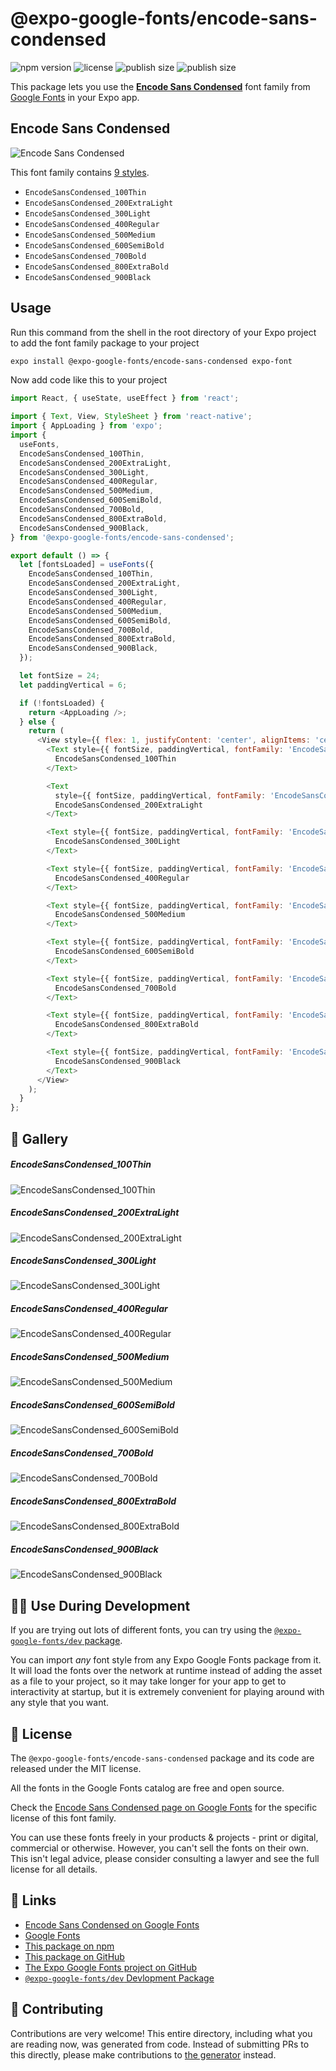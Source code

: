 # @expo-google-fonts/encode-sans-condensed

![npm version](https://flat.badgen.net/npm/v/@expo-google-fonts/encode-sans-condensed)
![license](https://flat.badgen.net/github/license/expo/google-fonts)
![publish size](https://flat.badgen.net/packagephobia/install/@expo-google-fonts/encode-sans-condensed)
![publish size](https://flat.badgen.net/packagephobia/publish/@expo-google-fonts/encode-sans-condensed)

This package lets you use the [**Encode Sans Condensed**](https://fonts.google.com/specimen/Encode+Sans+Condensed) font family from [Google Fonts](https://fonts.google.com/) in your Expo app.

## Encode Sans Condensed

![Encode Sans Condensed](./font-family.png)

This font family contains [9 styles](#-gallery).

- `EncodeSansCondensed_100Thin`
- `EncodeSansCondensed_200ExtraLight`
- `EncodeSansCondensed_300Light`
- `EncodeSansCondensed_400Regular`
- `EncodeSansCondensed_500Medium`
- `EncodeSansCondensed_600SemiBold`
- `EncodeSansCondensed_700Bold`
- `EncodeSansCondensed_800ExtraBold`
- `EncodeSansCondensed_900Black`

## Usage

Run this command from the shell in the root directory of your Expo project to add the font family package to your project
```sh
expo install @expo-google-fonts/encode-sans-condensed expo-font
```

Now add code like this to your project
```js
import React, { useState, useEffect } from 'react';

import { Text, View, StyleSheet } from 'react-native';
import { AppLoading } from 'expo';
import {
  useFonts,
  EncodeSansCondensed_100Thin,
  EncodeSansCondensed_200ExtraLight,
  EncodeSansCondensed_300Light,
  EncodeSansCondensed_400Regular,
  EncodeSansCondensed_500Medium,
  EncodeSansCondensed_600SemiBold,
  EncodeSansCondensed_700Bold,
  EncodeSansCondensed_800ExtraBold,
  EncodeSansCondensed_900Black,
} from '@expo-google-fonts/encode-sans-condensed';

export default () => {
  let [fontsLoaded] = useFonts({
    EncodeSansCondensed_100Thin,
    EncodeSansCondensed_200ExtraLight,
    EncodeSansCondensed_300Light,
    EncodeSansCondensed_400Regular,
    EncodeSansCondensed_500Medium,
    EncodeSansCondensed_600SemiBold,
    EncodeSansCondensed_700Bold,
    EncodeSansCondensed_800ExtraBold,
    EncodeSansCondensed_900Black,
  });

  let fontSize = 24;
  let paddingVertical = 6;

  if (!fontsLoaded) {
    return <AppLoading />;
  } else {
    return (
      <View style={{ flex: 1, justifyContent: 'center', alignItems: 'center' }}>
        <Text style={{ fontSize, paddingVertical, fontFamily: 'EncodeSansCondensed_100Thin' }}>
          EncodeSansCondensed_100Thin
        </Text>

        <Text
          style={{ fontSize, paddingVertical, fontFamily: 'EncodeSansCondensed_200ExtraLight' }}>
          EncodeSansCondensed_200ExtraLight
        </Text>

        <Text style={{ fontSize, paddingVertical, fontFamily: 'EncodeSansCondensed_300Light' }}>
          EncodeSansCondensed_300Light
        </Text>

        <Text style={{ fontSize, paddingVertical, fontFamily: 'EncodeSansCondensed_400Regular' }}>
          EncodeSansCondensed_400Regular
        </Text>

        <Text style={{ fontSize, paddingVertical, fontFamily: 'EncodeSansCondensed_500Medium' }}>
          EncodeSansCondensed_500Medium
        </Text>

        <Text style={{ fontSize, paddingVertical, fontFamily: 'EncodeSansCondensed_600SemiBold' }}>
          EncodeSansCondensed_600SemiBold
        </Text>

        <Text style={{ fontSize, paddingVertical, fontFamily: 'EncodeSansCondensed_700Bold' }}>
          EncodeSansCondensed_700Bold
        </Text>

        <Text style={{ fontSize, paddingVertical, fontFamily: 'EncodeSansCondensed_800ExtraBold' }}>
          EncodeSansCondensed_800ExtraBold
        </Text>

        <Text style={{ fontSize, paddingVertical, fontFamily: 'EncodeSansCondensed_900Black' }}>
          EncodeSansCondensed_900Black
        </Text>
      </View>
    );
  }
};

```

## 🔡 Gallery

##### EncodeSansCondensed_100Thin
![EncodeSansCondensed_100Thin](./EncodeSansCondensed_100Thin.ttf.png)

##### EncodeSansCondensed_200ExtraLight
![EncodeSansCondensed_200ExtraLight](./EncodeSansCondensed_200ExtraLight.ttf.png)

##### EncodeSansCondensed_300Light
![EncodeSansCondensed_300Light](./EncodeSansCondensed_300Light.ttf.png)

##### EncodeSansCondensed_400Regular
![EncodeSansCondensed_400Regular](./EncodeSansCondensed_400Regular.ttf.png)

##### EncodeSansCondensed_500Medium
![EncodeSansCondensed_500Medium](./EncodeSansCondensed_500Medium.ttf.png)

##### EncodeSansCondensed_600SemiBold
![EncodeSansCondensed_600SemiBold](./EncodeSansCondensed_600SemiBold.ttf.png)

##### EncodeSansCondensed_700Bold
![EncodeSansCondensed_700Bold](./EncodeSansCondensed_700Bold.ttf.png)

##### EncodeSansCondensed_800ExtraBold
![EncodeSansCondensed_800ExtraBold](./EncodeSansCondensed_800ExtraBold.ttf.png)

##### EncodeSansCondensed_900Black
![EncodeSansCondensed_900Black](./EncodeSansCondensed_900Black.ttf.png)


## 👩‍💻 Use During Development

If you are trying out lots of different fonts, you can try using the [`@expo-google-fonts/dev` package](https://github.com/expo/google-fonts/tree/master/font-packages/dev#readme).

You can import *any* font style from any Expo Google Fonts package from it. It will load the fonts
over the network at runtime instead of adding the asset as a file to your project, so it may take longer
for your app to get to interactivity at startup, but it is extremely convenient
for playing around with any style that you want.

## 📖 License

The `@expo-google-fonts/encode-sans-condensed` package and its code are released under the MIT license.

All the fonts in the Google Fonts catalog are free and open source.

Check the [Encode Sans Condensed page on Google Fonts](https://fonts.google.com/specimen/Encode+Sans+Condensed) for the specific license of this font family.

You can use these fonts freely in your products & projects - print or digital, commercial or otherwise. However, you can't sell the fonts on their own. This isn't legal advice, please consider consulting a lawyer and see the full license for all details.

## 🔗 Links

- [Encode Sans Condensed on Google Fonts](https://fonts.google.com/specimen/Encode+Sans+Condensed)
- [Google Fonts](https://fonts.google.com/)
- [This package on npm](https://www.npmjs.com/package/@expo-google-fonts/encode-sans-condensed)
- [This package on GitHub](https://github.com/expo/google-fonts/tree/master/font-packages/encode-sans-condensed)
- [The Expo Google Fonts project on GitHub](https://github.com/expo/google-fonts)
- [`@expo-google-fonts/dev` Devlopment Package](https://github.com/expo/google-fonts/tree/master/font-packages/dev)

## 🤝 Contributing

Contributions are very welcome! This entire directory, including what you are reading now, was generated from code. Instead of submitting PRs to this directly, please make contributions to [the generator](https://github.com/expo/google-fonts/tree/master/packages/generator) instead.
